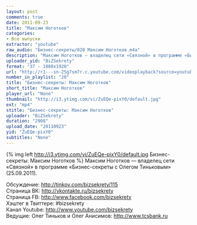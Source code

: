 ```yaml
---
layout: post
comments: true
date: 2011-09-23
title: "Максим Ноготков"
categories:
- Все выпуски
extractor: "youtube"
raw_audio: "Бизнес-секреты/020 Максим Ноготков.m4a"
description: "Максим Ноготков — владелец сети «Связной» в программе «Бизнес-секреты с Олегом Тиньковым» (25.09.2011).\n\nОбсуждение: http://tinkov.com/bizsekrety/115\nСтраница ВК: http://vkontakte.ru/bizsekrety\nСтраница FB: http://www.facebook.com/bizsekrety\nХэштег в Твиттере: #bizsekrety\nКанал Youtube: http://www.youtube.com/bizsekrety\nВедущие: Олег Тиньков и Олег Анисимов: http://www.tcsbank.ru"
uploader_yid: "BiZSekrety"
format: "37 - 1080x1920"
url: "http://r1---sn-25g7sm7r.c.youtube.com/videoplayback?source=youtube&mt=1362329176&mv=m&newshard=yes&ms=au&ip=92.255.182.31&key=yt1&sver=3&itag=37&fexp=909703%2C923002%2C929209%2C916613%2C920704%2C912806%2C902000%2C922403%2C922405%2C929901%2C913605%2C925006%2C906938%2C931202%2C908529%2C920201%2C930101%2C906834%2C926403%2C913570%2C901451&sparams=cp%2Cid%2Cip%2Cipbits%2Citag%2Cratebypass%2Csource%2Cupn%2Cexpire&ipbits=8&expire=1362352743&cp=U0hVR1NQUF9JTUNONV9LSlRIOjNaUk1pVG1hVHRm&upn=5QlrEonMFM0&id=66e1107bea62c58d&ratebypass=yes&signature=A99232E8D19C1661963307C3CA724E39B7434809.75690C02C0C5426ADF39911FEDD0CE77A9161364"
number_in_playlist: "20"
title: "Бизнес-секреты: Максим Ноготков"
short_title: "Максим Ноготков"
player_url: "None"
thumbnail: "http://i3.ytimg.com/vi/ZuEQe-pixY0/default.jpg"
ext: "mp4"
stitle: "Бизнес-секреты: Максим Ноготков"
uploader: "BiZSekrety"
duration: "2908"
upload_date: "20110923"
yid: "ZuEQe-pixY0"
subtitles: "None"
---
```


{% img left http://i3.ytimg.com/vi/ZuEQe-pixY0/default.jpg Бизнес-секреты: Максим Ноготков %}
Максим Ноготков — владелец сети «Связной» в программе «Бизнес-секреты с Олегом Тиньковым» (25.09.2011).  
  
Обсуждение: http://tinkov.com/bizsekrety/115  
Страница ВК: http://vkontakte.ru/bizsekrety  
Страница FB: http://www.facebook.com/bizsekrety  
Хэштег в Твиттере: #bizsekrety  
Канал Youtube: http://www.youtube.com/bizsekrety  
Ведущие: Олег Тиньков и Олег Анисимов: http://www.tcsbank.ru